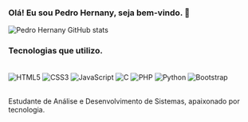 ### Olá! Eu sou Pedro Hernany, seja bem-vindo. 👋

![Pedro Hernany GitHub stats](https://github-readme-stats.vercel.app/api?username=pedrowhny&show_icons=true&theme=dark)

### Tecnologias que utilizo.

<div style="display: inline_block"><br/>
    <img align="center" alt="HTML5" src="https://img.shields.io/badge/HTML5-E34F26?style=for-the-badge&logo=html5&logoColor=white">
    <img align="center" alt="CSS3" src="https://img.shields.io/badge/CSS3-1572B6?style=for-the-badge&logo=css3&logoColor=white">
    <img align="center" alt="JavaScript" src="https://img.shields.io/badge/JavaScript-F7DF1E?style=for-the-badge&logo=javascript&logoColor=black">
    <img align="center" alt="C" src="https://img.shields.io/badge/C-00599C?style=for-the-badge&logo=c&logoColor=white">
    <img align="center" alt="PHP" src="https://img.shields.io/badge/PHP-777BB4?style=for-the-badge&logo=php&logoColor=white">
    <img align="center" alt="Python" src="https://img.shields.io/badge/Python-3776AB?style=for-the-badge&logo=python&logoColor=white">
      <img align="center" alt="Bootstrap" src="https://img.shields.io/badge/Bootstrap-563D7C?style=for-the-badge&logo=bootstrap&logoColor=white">
</div><br>

Estudante de Análise e Desenvolvimento de Sistemas, apaixonado por tecnologia.
